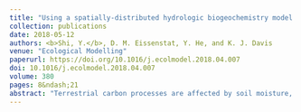 ```yaml
---
title: "Using a spatially-distributed hydrologic biogeochemistry model with a nitrogen transport module to study the spatial variation of carbon processes in a Critical Zone Observatory"
collection: publications
date: 2018-05-12
authors: <b>Shi, Y.</b>, D. M. Eissenstat, Y. He, and K. J. Davis
venue: "Ecological Modelling"
paperurl: https://doi.org/10.1016/j.ecolmodel.2018.04.007
doi: 10.1016/j.ecolmodel.2018.04.007
volume: 380
pages: 8&ndash;21
abstract: "Terrestrial carbon processes are affected by soil moisture, soil temperature, nitrogen availability and solar radiation, among other factors. Most of the current ecosystem biogeochemistry models represent one point in space, and have limited characterization of hydrologic processes. Therefore, these models can neither resolve the topographically driven spatial variability of water, energy, and nutrient, nor their effects on carbon processes. A spatially-distributed land surface hydrologic biogeochemistry model, Flux-PIHM-BGC, is developed by coupling the Biome-BGC model with a physically-based land surface hydrologic model, Flux-PIHM. In the coupled system, each Flux-PIHM model grid couples a 1-D Biome-BGC model. In addition, a topographic solar radiation module and an advection-driven nitrogen transport module are added to represent the impact of topography on nutrient transport and solar energy distribution. Because Flux-PIHM is able to simulate lateral groundwater flow and represent the land surface heterogeneities caused by topography, Flux-PIHM-BGC is capable of simulating the complex interaction among water, energy, nutrient, and carbon in time and space. The Flux-PIHM-BGC model is tested at the Susquehanna/Shale Hills Critical Zone Observatory. Model results show that distributions of carbon and nitrogen stocks and fluxes are strongly affected by topography and landscape position, and tree growth is nitrogen limited. The predicted aboveground and soil carbon distributions generally agree with the macro patterns observed. Although the model underestimates the spatial variation, the predicted watershed average values are close to the observations. The coupled Flux-PIHM-BGC model provides an important tool to study spatial variations in terrestrial carbon and nitrogen processes and their interactions with environmental factors, and to predict the spatial structure of the responses of ecosystems to climate change."
---
```

